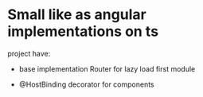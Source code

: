 # Small like as angular implementations on ts


project have:  
- base implementation Router for lazy load first module

- @HostBinding decorator for components
